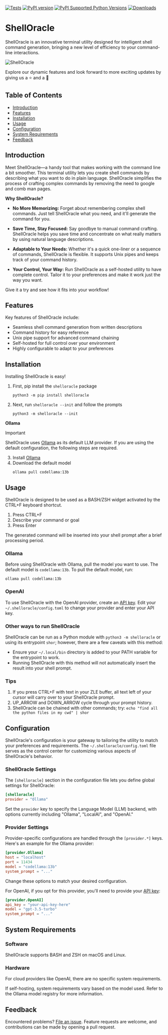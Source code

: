 [![Tests](https://github.com/djcopley/ShellOracle/actions/workflows/tests.yml/badge.svg?branch=main)](https://github.com/djcopley/ShellOracle/actions/workflows/tests.yml)
[![PyPI version](https://badge.fury.io/py/shelloracle.svg)](https://badge.fury.io/py/shelloracle)
[![PyPI Supported Python Versions](https://img.shields.io/pypi/pyversions/shelloracle.svg)](https://pypi.python.org/pypi/shelloracle/)
[![Downloads](https://static.pepy.tech/badge/shelloracle/month)](https://pepy.tech/project/shelloracle)

# ShellOracle

ShellOracle is an innovative terminal utility designed for intelligent shell command generation, bringing a new level of
efficiency to your command-line interactions.

![ShellOracle](https://i.imgur.com/mg1rCzd.gif)

Explore our dynamic features and look forward to more exciting updates by giving us a ⭐ and a 👀

## Table of Contents

- [Introduction](#introduction)
- [Features](#features)
- [Installation](#installation)
- [Usage](#usage)
- [Configuration](#configuration)
- [System Requirements](#system-requirements)
- [Feedback](#feedback)

## Introduction

Meet ShellOracle—a handy tool that makes working with the command line a bit smoother. This terminal utility lets you
create shell commands by describing what you want to do in plain language. ShellOracle simplifies the process of
crafting complex commands by removing the need to google and comb man pages.

**Why ShellOracle?**

* **No More Memorizing:** Forget about remembering complex shell commands. Just tell ShellOracle what you need, and
  it'll generate the command for you.

* **Save Time, Stay Focused:** Say goodbye to manual command crafting. ShellOracle helps you save time and concentrate
  on what really matters by using natural language descriptions.

* **Adaptable to Your Needs:** Whether it's a quick one-liner or a sequence of commands, ShellOracle is flexible. It
  supports Unix pipes and keeps track of your command history.

* **Your Control, Your Way:** Run ShellOracle as a self-hosted utility to have complete control. Tailor it to your
  preferences and make it work just the way you want.

Give it a try and see how it fits into your workflow!

## Features

Key features of ShellOracle include:

* Seamless shell command generation from written descriptions
* Command history for easy reference
* Unix pipe support for advanced command chaining
* Self-hosted for full control over your environment
* Highly configurable to adapt to your preferences

## Installation

Installing ShellOracle is easy!

1. First, pip install the `shelloracle` package
    ```shell
    python3 -m pip install shelloracle
    ```
2. Next, run `shelloracle --init` and follow the prompts
    ```shell
    python3 -m shelloracle --init
    ```

**Ollama**

> [!IMPORTANT]
> ShellOracle uses [Ollama](https://ollama.ai/) as its default LLM provider. If you are using the default configuration,
> the following steps are required.

3. Install [Ollama](https://ollama.ai/)
4. Download the default model
    ```shell
    ollama pull codellama:13b
    ```

## Usage

ShellOracle is designed to be used as a BASH/ZSH widget activated by the CTRL+F keyboard shortcut.

1. Press CTRL+F
2. Describe your command or goal
3. Press Enter

The generated command will be inserted into your shell prompt after a brief processing period.

### Ollama

Before using ShellOracle with Ollama, pull the model you want to use. The default model is `codellama:13b`. To pull the
default model, run:

```shell
ollama pull codellama:13b
```

### OpenAI

To use ShellOracle with the OpenAI provider, create an [API key](https://platform.openai.com/account/api-keys). Edit
your `~/.shelloracle/config.toml` to change your provider and enter your API key.

### Other ways to run ShellOracle

ShellOracle can be run as a Python module with `python3 -m shelloracle` or using its entrypoint `shor`; however,
there are a few caveats with this method:
- Ensure your `~/.local/bin` directory is added to your PATH variable for the entrypoint to work.
- Running ShellOracle with this method will not automatically insert the result into your shell prompt.

### Tips

1. If you press CTRL+F with text in your ZLE buffer, all text left of your cursor will carry over to your ShellOracle
   prompt.
2. UP_ARROW and DOWN_ARROW cycle through your prompt history.
3. ShellOracle can be chained with other commands; try: `echo "find all the python files in my cwd" | shor`

## Configuration

ShellOracle's configuration is your gateway to tailoring the utility to match your preferences and requirements.
The `~/.shelloracle/config.toml` file serves as the control center for customizing various aspects of ShellOracle's
behavior.

### ShellOracle Settings

The `[shelloracle]` section in the configuration file lets you define global settings for ShellOracle:

```toml
[shelloracle]
provider = "Ollama"
```

Set the `provider` key to specify the Language Model (LLM) backend, with options currently including "Ollama", 
"LocalAI", and "OpenAI."

### Provider Settings

Provider-specific configurations are handled through the `[provider.*]` keys. Here's an
example for the Ollama provider:

```toml
[provider.Ollama]
host = "localhost"
port = 11434
model = "codellama:13b"
system_prompt = "..."
```

Change these options to match your desired configuration.

For OpenAI, if you opt for this provider, you'll need to provide
your [API key](https://platform.openai.com/account/api-keys):

```toml
[provider.OpenAI]
api_key = "your-api-key-here"
model = "gpt-3.5-turbo"
system_prompt = "..."
```

## System Requirements

### Software

ShellOracle supports BASH and ZSH on macOS and Linux.

### Hardware

For cloud providers like OpenAI, there are no specific system requirements.

If self-hosting, system requirements vary based on the model used. Refer to the Ollama model registry for more
information.

## Feedback

Encountered problems? [File an issue](https://github.com/djcopley/ShellOracle/issues/new). Feature requests are welcome,
and contributions can be made by opening a pull request.

